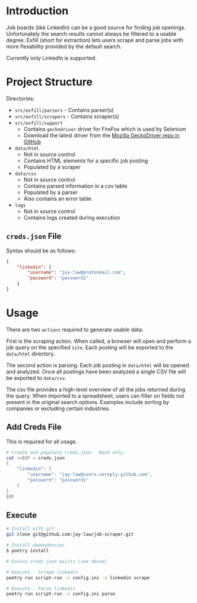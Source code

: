 # Introduction

Job boards (like LinkedIn) can be a good source for finding job openings.  Unfortunately the search results cannot always be filtered to a usable degree.  Exfill (short for extraction) lets users scrape and parse jobs with more flexability provided by the default search.

Currently only LinkedIn is supported.

# Project Structure

Directories:
- `src/exfill/parsers` - Contains parser(s)
- `src/exfill/scrapers` - Contains scraper(s)
- `src/exfill/support` 
    - Contains `geckodriver` driver for FireFox which is used by Selenium
    - Download the latest driver from the [Mozilla GeckoDriver repo in GitHub](https://github.com/mozilla/geckodriver)
- `data/html` 
    - Not in source control
    - Contains HTML elements for a specific job posting
    - Populated by a scraper
- `data/csv` 
    - Not in source control
    - Contains parsed information in a csv table
    - Populated by a parser
    - Also contains an error table
- `logs` 
    - Not in source control
    - Contains logs created during execution

## `creds.json` File

Syntax should be as follows:

```json
{
    "linkedin": {
        "username": "jay-law@protonmail.com",
        "password": "password1"
    }
}
```

# Usage

There are two `actions` required to generate usable data:

First is the scraping action.  When called, a browser will open and perform a job query on the specified `site`.  Each posting will be exported to the `data/html` directory.  

The second action is parsing.  Each job posting in `data/html` will be opened and analyzed.  Once all postings have been analyzed a single CSV file will be exported to `data/csv`.

The csv file provides a high-level overview of all the jobs returned during the query.  When imported to a spreadsheet, users can filter on fields not present in the original search options.  Examples include sorting by companies or excluding certain industries.

## Add Creds File

This is required for all usage.

```bash
# Create and populate creds.json.  Bash only:
cat <<EOF > creds.json
{
    "linkedin": {
        "username": "jay-law@users.noreply.github.com",
        "password": "password1"
    }
}
EOF
```

## Execute

```bash
# Install with git
git clone git@github.com:jay-law/job-scraper.git

# Install dependencies
$ poetry install

# Ensure creds.json exists (see above)

# Execute - Scrape linkedin
poetry run script-run -c config.ini -s linkedin scrape

# Execute - Parse linkedin
poetry run script-run -c config.ini parse
```